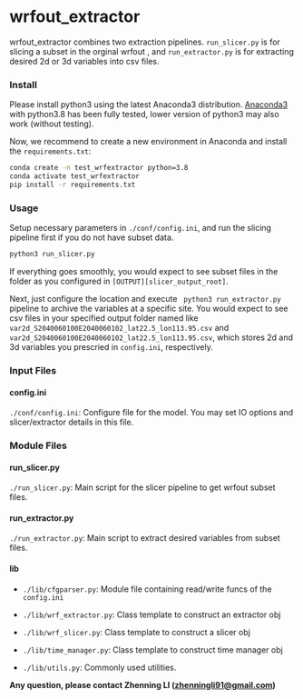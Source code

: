 
# wrfout_extractor 

wrfout_extractor combines two extraction pipelines. `run_slicer.py` is for slicing a subset in the orginal wrfout , and `run_extractor.py` is for extracting desired 2d or 3d variables into csv files.

### Install

Please install python3 using the latest Anaconda3 distribution. [Anaconda3](https://www.anaconda.com/products/individual) with python3.8 has been fully tested, lower version of python3 may also work (without testing).

Now, we recommend to create a new environment in Anaconda and install the `requirements.txt`:

```bash
conda create -n test_wrfextractor python=3.8
conda activate test_wrfextractor
pip install -r requirements.txt
```

### Usage

Setup necessary parameters in `./conf/config.ini`, and run the slicing pipeline first if you do not have subset data.

```bash
python3 run_slicer.py
```

If everything goes smoothly, you would expect to see subset files in the folder as you configured in `[OUTPUT][slicer_output_root]`.

Next, just configure the location and execute ` python3 run_extractor.py` pipeline to archive the variables at a specific site. 
You would expect to see csv files in your specified output folder named like `var2d_S2040060100E2040060102_lat22.5_lon113.95.csv` and `var2d_S2040060100E2040060102_lat22.5_lon113.95.csv`, which stores 2d and 3d variables you prescried in `config.ini`, respectively.

### Input Files

#### config.ini
`./conf/config.ini`: Configure file for the model. You may set IO options and slicer/extractor details in this file.

### Module Files

#### run_slicer.py
`./run_slicer.py`: Main script for the slicer pipeline to get wrfout subset files.

#### run_extractor.py
`./run_extractor.py`: Main script to extract desired variables from subset files. 

#### lib

* `./lib/cfgparser.py`: Module file containing read/write funcs of the `config.ini`

* `./lib/wrf_extractor.py`: Class template to construct an extractor obj

* `./lib/wrf_slicer.py`: Class template to construct a slicer obj

* `./lib/time_manager.py`: Class template to construct time manager obj

* `./lib/utils.py`: Commonly used utilities.

**Any question, please contact Zhenning LI (zhenningli91@gmail.com)**
